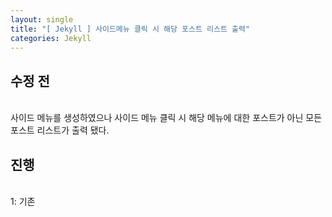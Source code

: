 ```yaml
---
layout: single
title: "[ Jekyll ] 사이드메뉴 클릭 시 해당 포스트 리스트 출력"
categories: Jekyll
---
```


<h2>수정 전</h2>
<br>
사이드 메뉴를 생성하였으나 사이드 메뉴 클릭 시 해당 메뉴에 대한 포스트가 아닌 모든 포스트 리스트가 출력 됐다.
<br>

<h2>진행</h2>
<br>
1: 기존 
<br>